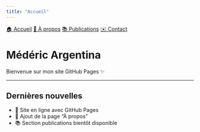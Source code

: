 ```yaml
---
title: "Accueil"
---
```


<link rel="stylesheet" href="/assets/css/style.css">

<nav>
  <a href="/webpage">🏠 Accueil</a>
  <a href="/webpage/about.html">👤 À propos</a>
  <a href="/webpage/publications.html">📚 Publications</a>
  <a href="/webpage/contact.html">✉️ Contact</a>
</nav>

<main>

# Médéric Argentina

Bienvenue sur mon site GitHub Pages ✨  

---

## Dernières nouvelles
- 🚀 Site en ligne avec GitHub Pages
- 📄 Ajout de la page “À propos”
- 📚 Section publications bientôt disponible

</main>
